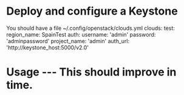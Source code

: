 # Deploy and configure a Keystone

You should have a file ~/.config/openstack/clouds.yml
    clouds:
      test:
        region_name: SpainTest
        auth:
          username: 'admin'
          password: 'adminpassword'
          project_name: 'admin'
          auth_url: 'http://keystone_host:5000/v2.0'


# Usage --- This should improve in time.
